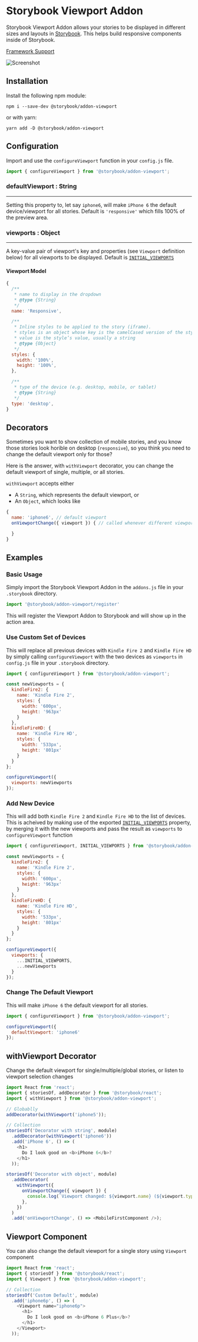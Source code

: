 # Storybook Viewport Addon

Storybook Viewport Addon allows your stories to be displayed in different sizes and layouts in [Storybook](https://storybook.js.org).  This helps build responsive components inside of Storybook.

[Framework Support](https://github.com/storybooks/storybook/blob/master/ADDONS_SUPPORT.md)

![Screenshot](https://github.com/storybooks/storybook/blob/master/addons/viewport/docs/viewport.png)

## Installation

Install the following npm module:

    npm i --save-dev @storybook/addon-viewport

or with yarn:

    yarn add -D @storybook/addon-viewport


## Configuration

Import and use the `configureViewport` function in your `config.js` file.

```js
import { configureViewport } from '@storybook/addon-viewport';
```

### defaultViewport : String
----
Setting this property to, let say `iphone6`, will make `iPhone 6` the default device/viewport for all stories. Default is `'responsive'` which fills 100% of the preview area.

### viewports : Object
----
A key-value pair of viewport's key and properties (see `Viewport` definition below) for all viewports to be displayed. Default is [`INITIAL_VIEWPORTS`](src/shared/index.js)

#### Viewport Model
```js
{
  /**
   * name to display in the dropdown
   * @type {String}
   */
  name: 'Responsive',

  /**
   * Inline styles to be applied to the story (iframe).
   * styles is an object whose key is the camelCased version of the style name, and whose
   * value is the style’s value, usually a string
   * @type {Object}
   */
  styles: {
    width: '100%',
    height: '100%',
  },

  /**
   * type of the device (e.g. desktop, mobile, or tablet)
   * @type {String}
   */
  type: 'desktop',
}
```

## Decorators

Sometimes you want to show collection of mobile stories, and you know those stories look horible on desktop (`responsive`), so you think you need to change the default viewport only for those?

Here is the answer, with `withViewport` decorator, you can change the default viewport of single, multiple, or all stories.

`withViewport` accepts either
* A `String`, which represents the default viewport, or
* An `Object`, which looks like
```js
{
  name: 'iphone6', // default viewport
  onViewportChange({ viewport }) { // called whenever different viewport is selected from the dropdown

  }
}
```

## Examples

### Basic Usage

Simply import the Storybook Viewport Addon in the `addons.js` file in your `.storybook` directory.

```js
import '@storybook/addon-viewport/register'
```

This will register the Viewport Addon to Storybook and will show up in the action area.


### Use Custom Set of Devices

This will replace all previous devices with `Kindle Fire 2` and `Kindle Fire HD` by simply calling `configureViewport` with the two devices as `viewports` in `config.js` file in your `.storybook` directory.

```js
import { configureViewport } from '@storybook/addon-viewport';

const newViewports = {
  kindleFire2: {
    name: 'Kindle Fire 2',
    styles: {
      width: '600px',
      height: '963px'
    }
  },
  kindleFireHD: {
    name: 'Kindle Fire HD',
    styles: {
      width: '533px',
      height: '801px'
    }
  }
};

configureViewport({
  viewports: newViewports
});
```


### Add New Device

This will add both `Kindle Fire 2` and `Kindle Fire HD` to the list of devices. This is acheived by making use of the exported [`INITIAL_VIEWPORTS`](src/shared/index.js) property, by merging it with the new viewports and pass the result as `viewports` to `configureViewport` function

```js
import { configureViewport, INITIAL_VIEWPORTS } from '@storybook/addon-viewport';

const newViewports = {
  kindleFire2: {
    name: 'Kindle Fire 2',
    styles: {
      width: '600px',
      height: '963px'
    }
  },
  kindleFireHD: {
    name: 'Kindle Fire HD',
    styles: {
      width: '533px',
      height: '801px'
    }
  }
};

configureViewport({
  viewports: {
    ...INITIAL_VIEWPORTS,
    ...newViewports
  }
});
```


### Change The Default Viewport

This will make `iPhone 6` the default viewport for all stories.

```js
import { configureViewport } from '@storybook/addon-viewport';

configureViewport({
  defaultViewport: 'iphone6'
});
```

## withViewport Decorator

Change the default viewport for single/multiple/global stories, or listen to viewport selection changes

```js
import React from 'react';
import { storiesOf, addDecorator } from '@storybook/react';
import { withViewport } from '@storybook/addon-viewport';

// Globablly
addDecorator(withViewport('iphone5'));

// Collection
storiesOf('Decorator with string', module)
  .addDecorator(withViewport('iphone6'))
  .add('iPhone 6', () => (
    <h1>
      Do I look good on <b>iPhone 6</b>?
    </h1>
  ));

storiesOf('Decorator with object', module)
  .addDecorator(
    withViewport({
      onViewportChange({ viewport }) {
        console.log(`Viewport changed: ${viewport.name} (${viewport.type})`); // e.g. Viewport changed: iphone6 (mobile)
      },
    })
  )
  .add('onViewportChange', () => <MobileFirstComponent />);

```

## Viewport Component

You can also change the default viewport for a single story using `Viewport` component

```js
import React from 'react';
import { storiesOf } from '@storybook/react';
import { Viewport } from '@storybook/addon-viewport';

// Collection
storiesOf('Custom Default', module)
  .add('iphone6p', () => (
    <Viewport name="iphone6p">
      <h1>
        Do I look good on <b>iPhone 6 Plus</b>?
      </h1>
    </Viewport>
  ));
```
